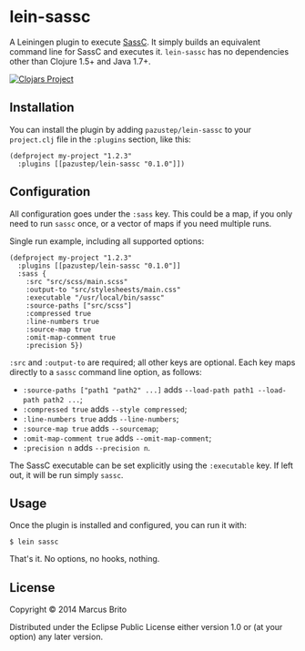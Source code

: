 # lein-sassc

A Leiningen plugin to execute [SassC](https://github.com/sass/sassc). It simply
builds an equivalent command line for SassC and executes it. `lein-sassc` has
no dependencies other than Clojure 1.5+ and Java 1.7+.

[![Clojars Project](http://clojars.org/pazustep/lein-sassc/latest-version.svg)](http://clojars.org/pazustep/lein-sassc)

## Installation

You can install the plugin by adding `pazustep/lein-sassc` to your `project.clj`
file in the `:plugins` section, like this:

    (defproject my-project "1.2.3"
      :plugins [[pazustep/lein-sassc "0.1.0"]])

## Configuration

All configuration goes under the `:sass` key. This could be a map, if you only
need to run `sassc` once, or a vector of maps if you need multiple runs.

Single run example, including all supported options:

    (defproject my-project "1.2.3"
      :plugins [[pazustep/lein-sassc "0.1.0"]]
      :sass {
        :src "src/scss/main.scss"
        :output-to "src/stylesheests/main.css"
        :executable "/usr/local/bin/sassc"
        :source-paths ["src/scss"]
        :compressed true
        :line-numbers true
        :source-map true
        :omit-map-comment true
        :precision 5})

`:src` and `:output-to` are required; all other keys are optional. Each key
maps directly to a `sassc` command line option, as follows:

- `:source-paths ["path1 "path2" ...]` adds `--load-path path1 --load-path path2 ...`;
- `:compressed true` adds `--style compressed`;
- `:line-numbers true` adds `--line-numbers`;
- `:source-map true` adds `--sourcemap`;
- `:omit-map-comment true` adds `--omit-map-comment`;
- `:precision n` adds `--precision n`.

The SassC executable can be set explicitly using the `:executable` key. If left out,
it will be run simply `sassc`.

## Usage

Once the plugin is installed and configured, you can run it with:

    $ lein sassc

That's it. No options, no hooks, nothing.

## License

Copyright © 2014 Marcus Brito

Distributed under the Eclipse Public License either version 1.0 or (at
your option) any later version.
